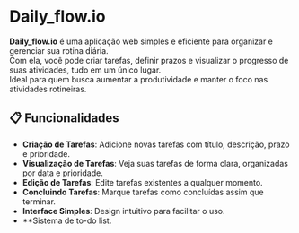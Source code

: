 # Daily_flow.io

**Daily_flow.io** é uma aplicação web simples e eficiente para organizar e gerenciar sua rotina diária. <br>
Com ela, você pode criar tarefas, definir prazos e visualizar o progresso de suas atividades, tudo em um único lugar. <br>
Ideal para quem busca aumentar a produtividade e manter o foco nas atividades rotineiras.

## 📋 **Funcionalidades**

- **Criação de Tarefas**: Adicione novas tarefas com título, descrição, prazo e prioridade.
- **Visualização de Tarefas**: Veja suas tarefas de forma clara, organizadas por data e prioridade.
- **Edição de Tarefas**: Edite tarefas existentes a qualquer momento.
- **Concluindo Tarefas**: Marque tarefas como concluídas assim que terminar.
- **Interface Simples**: Design intuitivo para facilitar o uso.
- **Sistema de to-do list.
